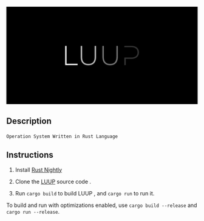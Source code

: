<p align=center>
  <img src="./.statics/luup_logo.png"  alt="LUUP Logo" /></a>
</p>

Description
------------
`Operation System Written in Rust Language`

Instructions
------------

1. Install [Rust Nightly](http://www.rust-lang.org/install.html)

2. Clone the [LUUP](https://github.com/mpf0007/LUUP) source code .  

3. Run `cargo build` to build LUUP , and `cargo run` to run it.

To build and run with optimizations enabled, use `cargo build --release` and
`cargo run --release`.